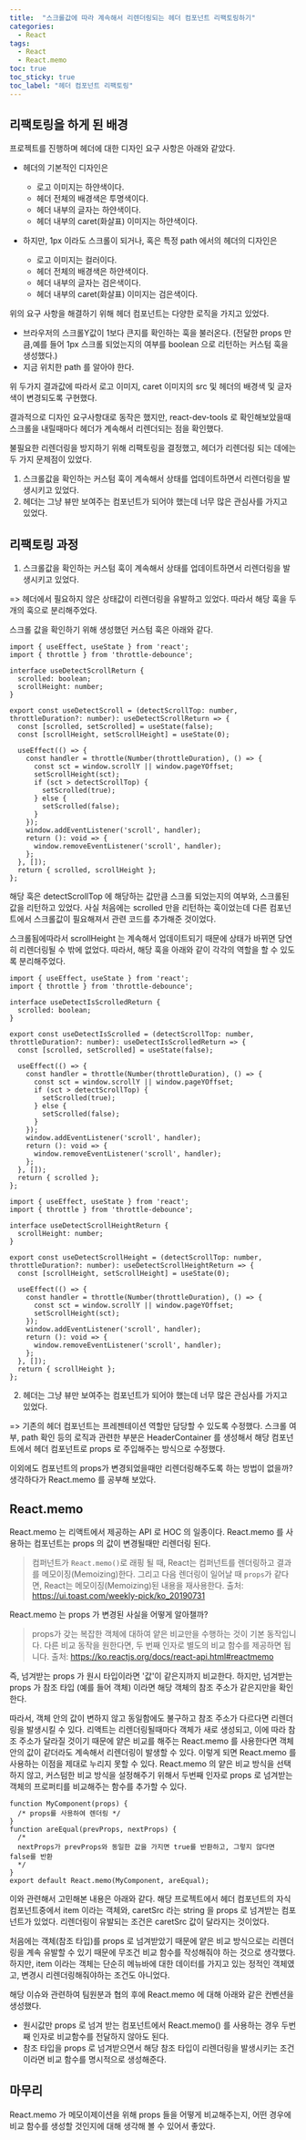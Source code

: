 ```yaml
---
title:  "스크롤값에 따라 계속해서 리렌더링되는 헤더 컴포넌트 리팩토링하기"
categories: 
  - React
tags:
  - React
  - React.memo
toc: true
toc_sticky: true
toc_label: "헤더 컴포넌트 리팩토링"
---
```



## 리팩토링을 하게 된 배경
프로젝트를 진행하며 헤더에 대한 디자인 요구 사항은 아래와 같았다.
- 헤더의 기본적인 디자인은
	- 로고 이미지는 하얀색이다.
	- 헤더 전체의 배경색은 투명색이다.
	- 헤더 내부의 글자는 하얀색이다.
	- 헤더 내부의 caret(화살표) 이미지는 하얀색이다.
	
- 하지만, 1px 이라도 스크롤이 되거나, 혹은 특정 path 에서의 헤더의 디자인은
	- 로고 이미지는 컬러이다.
	- 헤더 전체의 배경색은 하얀색이다.
	- 헤더 내부의 글자는 검은색이다.
	- 헤더 내부의 caret(화살표) 이미지는 검은색이다.

위의 요구 사항을 해결하기 위해 헤더 컴포넌트는 다양한 로직을 가지고 있었다.
- 브라우저의 스크롤Y값이 1보다 큰지를 확인하는 훅을 불러온다. (전달한 props 만큼,예를 들어 1px 스크롤 되었는지의 여부를 boolean 으로 리턴하는 커스텀 훅을 생성했다.)
- 지금 위치한 path 를 알아야 한다.

위 두가지 결과값에 따라서 로고 이미지, caret 이미지의 src 및 헤더의 배경색 및 글자색이 변경되도록 구현했다.

결과적으로 디자인 요구사항대로 동작은 했지만, react-dev-tools 로 확인해보았을때 스크롤을 내릴때마다 헤더가 계속해서 리렌더되는 점을 확인했다.

불필요한 리렌더링을 방지하기 위해 리팩토링을 결정했고, 헤더가 리렌더링 되는 데에는 두 가지 문제점이 있었다.
1. 스크롤값을 확인하는 커스텀 훅이 계속해서 상태를 업데이트하면서 리렌더링을 발생시키고 있었다.
2. 헤더는 그냥 뷰만 보여주는 컴포넌트가 되어야 했는데 너무 많은 관심사를 가지고 있었다.


## 리팩토링 과정
1. 스크롤값을 확인하는 커스텀 훅이 계속해서 상태를 업데이트하면서 리렌더링을 발생시키고 있었다.

=> 헤더에서 필요하지 않은 상태값이 리렌더링을 유발하고 있었다. 따라서 해당 훅을 두 개의 훅으로 분리해주었다.

스크롤 값을 확인하기 위해 생성했던 커스텀 훅은 아래와 같다.

```
import { useEffect, useState } from 'react';
import { throttle } from 'throttle-debounce';

interface useDetectScrollReturn {
  scrolled: boolean;
  scrollHeight: number;
}

export const useDetectScroll = (detectScrollTop: number, throttleDuration?: number): useDetectScrollReturn => {
  const [scrolled, setScrolled] = useState(false);
  const [scrollHeight, setScrollHeight] = useState(0);

  useEffect(() => {
    const handler = throttle(Number(throttleDuration), () => {
      const sct = window.scrollY || window.pageYOffset;
      setScrollHeight(sct);
      if (sct > detectScrollTop) {
        setScrolled(true);
      } else {
        setScrolled(false);
      }
    });
    window.addEventListener('scroll', handler);
    return (): void => {
      window.removeEventListener('scroll', handler);
    };
  }, []);
  return { scrolled, scrollHeight };
};
```

해당 훅은 detectScrollTop 에 해당하는 값만큼 스크롤 되었는지의 여부와, 스크롤된 값을 리턴하고 있었다.
사실 처음에는 scrolled 만을 리턴하는 훅이었는데 다른 컴포넌트에서 스크롤값이 필요해져서 관련 코드를 추가해준 것이었다.

스크롤됨에따라서 scrollHeight 는 계속해서 업데이트되기 때문에 상태가 바뀌면 당연히 리렌더링될 수 밖에 없었다.
따라서, 해당 훅을 아래와 같이 각각의 역할을 할 수 있도록 분리해주었다.

```
import { useEffect, useState } from 'react';
import { throttle } from 'throttle-debounce';

interface useDetectIsScrolledReturn {
  scrolled: boolean;
}

export const useDetectIsScrolled = (detectScrollTop: number, throttleDuration?: number): useDetectIsScrolledReturn => {
  const [scrolled, setScrolled] = useState(false);

  useEffect(() => {
    const handler = throttle(Number(throttleDuration), () => {
      const sct = window.scrollY || window.pageYOffset;
      if (sct > detectScrollTop) {
        setScrolled(true);
      } else {
        setScrolled(false);
      }
    });
    window.addEventListener('scroll', handler);
    return (): void => {
      window.removeEventListener('scroll', handler);
    };
  }, []);
  return { scrolled };
};
```

```
import { useEffect, useState } from 'react';
import { throttle } from 'throttle-debounce';

interface useDetectScrollHeightReturn {
  scrollHeight: number;
}

export const useDetectScrollHeight = (detectScrollTop: number, throttleDuration?: number): useDetectScrollHeightReturn => {
  const [scrollHeight, setScrollHeight] = useState(0);

  useEffect(() => {
    const handler = throttle(Number(throttleDuration), () => {
      const sct = window.scrollY || window.pageYOffset;
      setScrollHeight(sct);
    });
    window.addEventListener('scroll', handler);
    return (): void => {
      window.removeEventListener('scroll', handler);
    };
  }, []);
  return { scrollHeight };
};
```

2. 헤더는 그냥 뷰만 보여주는 컴포넌트가 되어야 했는데 너무 많은 관심사를 가지고 있었다.

=> 기존의 헤더 컴포넌트는 프레젠테이션 역할만 담당할 수 있도록 수정했다.
스크롤 여부, path 확인 등의 로직과 관련한 부분은 HeaderContainer 를 생성해서 해당 컴포넌트에서 헤더 컴포넌트로 props 로 주입해주는 방식으로 수정했다.

이외에도 컴포넌트의 props가 변경되었을때만 리렌더링해주도록 하는 방법이 없을까? 생각하다가 React.memo 를 공부해 보았다.

## React.memo
React.memo 는 리액트에서 제공하는 API 로 HOC 의 일종이다. 
React.memo 를 사용하는 컴포넌트는 props 의 값이 변경될때만 리렌더링 된다.

> 컴퍼넌트가 `React.memo()`로 래핑 될 때, React는 컴퍼넌트를 렌더링하고 결과를 메모이징(Memoizing)한다. 그리고 다음 렌더링이 일어날 때 `props`가 같다면, React는 메모이징(Memoizing)된 내용을 재사용한다.
> 출처: https://ui.toast.com/weekly-pick/ko_20190731

React.memo 는 props 가 변경된 사실을 어떻게 알아챌까?

> props가 갖는 복잡한 객체에 대하여 얕은 비교만을 수행하는 것이 기본 동작입니다. 다른 비교 동작을 원한다면, 두 번째 인자로 별도의 비교 함수를 제공하면 됩니다.
> 출처: https://ko.reactjs.org/docs/react-api.html#reactmemo

즉, 넘겨받는 props 가 원시 타입이라면 '값'이 같은지까지 비교한다. 하지만, 넘겨받는 props 가 참조 타입 (예를 들어 객체) 이라면 해당 객체의 참조 주소가 같은지만을 확인한다.

따라서, 객체 안의 값이 변하지 않고 동일함에도 불구하고 참조 주소가 다르다면 리렌더링을 발생시킬 수 있다.
리액트는 리렌더링될때마다 객체가 새로 생성되고, 이에 따라 참조 주소가 달라질 것이기 때문에 얕은 비교를 해주는 React.memo 를 사용한다면 객체 안의 값이 같더라도 계속해서 리렌더링이 발생할 수 있다.
이렇게 되면 React.memo 를 사용하는 이점을 제대로 누리지 못할 수 있다.
React.memo 의 얕은 비교 방식을 선택하지 않고, 커스텀한 비교 방식을 설정해주기 위해서 두번째 인자로 props 로 넘겨받는 객체의 프로퍼티를 비교해주는 함수를 추가할 수 있다.

```
function MyComponent(props) {
  /* props를 사용하여 렌더링 */
}
function areEqual(prevProps, nextProps) {
  /*
  nextProps가 prevProps와 동일한 값을 가지면 true를 반환하고, 그렇지 않다면 false를 반환
  */
}
export default React.memo(MyComponent, areEqual);
```

이와 관련해서 고민해본 내용은 아래와 같다.
해당 프로젝트에서 헤더 컴포넌트의 자식 컴포넌트중에서 item 이라는 객체와, caretSrc 라는 string 을 props 로 넘겨받는 컴포넌트가 있었다.
리렌더링이 유발되는 조건은 caretSrc 값이 달라지는 것이었다.

처음에는 객체(참조 타입)를 props 로 넘겨받았기 때문에 얕은 비교 방식으로는 리렌더링을 계속 유발할 수 있기 때문에 무조건 비교 함수를 작성해줘야 하는 것으로 생각했다.
하지만, item 이라는 객체는 단순히 메뉴바에 대한 데이터를 가지고 있는 정적인 객체였고, 변경시 리렌더링해줘야하는 조건도 아니었다.

해당 이슈와 관련하여 팀원분과 협의 후에 React.memo 에 대해 아래와 같은 컨벤션을 생성했다.
-   원시값만 props 로 넘겨 받는 컴포넌트에서 React.memo() 를 사용하는 경우 두번째 인자로 비교함수를 전달하지 않아도 된다.
-   참조 타입을 props 로 넘겨받으면서 해당 참조 타입이 리렌더링을 발생시키는 조건이라면 비교 함수를 명시적으로 생성해준다.


## 마무리
React.memo 가 메모이제이션을 위해 props 들을 어떻게 비교해주는지, 어떤 경우에 비교 함수를 생성할 것인지에 대해 생각해 볼 수 있어서 좋았다.